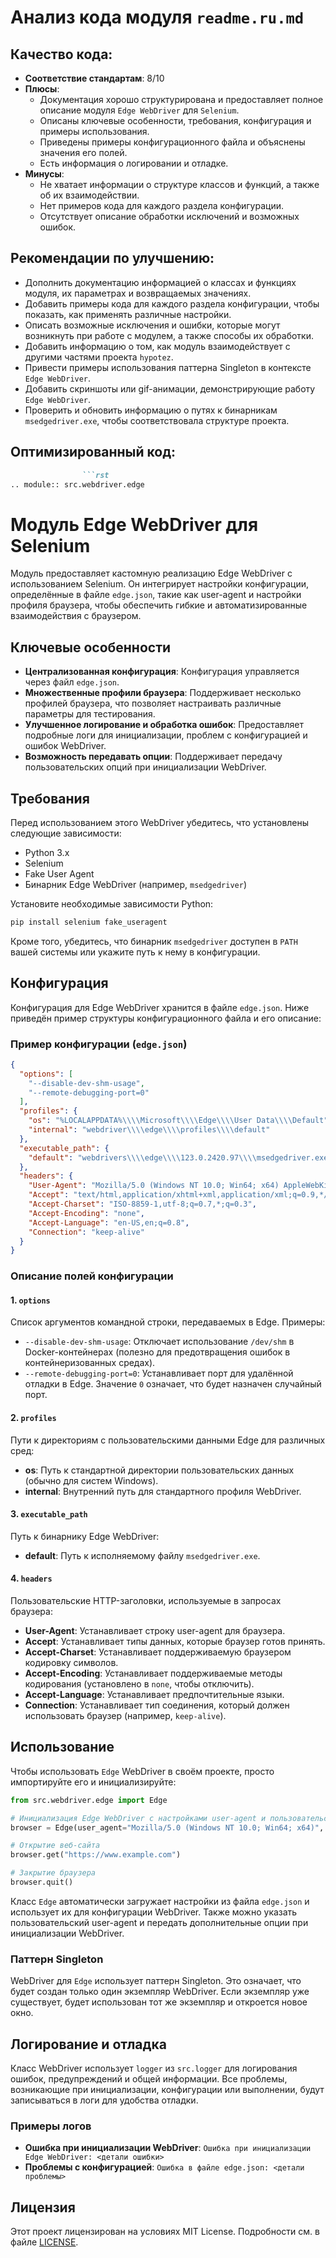 # Анализ кода модуля `readme.ru.md`

## Качество кода:
- **Соответствие стандартам**: 8/10
- **Плюсы**:
    - Документация хорошо структурирована и предоставляет полное описание модуля `Edge WebDriver` для `Selenium`.
    - Описаны ключевые особенности, требования, конфигурация и примеры использования.
    - Приведены примеры конфигурационного файла и объяснены значения его полей.
    - Есть информация о логировании и отладке.
- **Минусы**:
    - Не хватает информации о структуре классов и функций, а также об их взаимодействии.
    - Нет примеров кода для каждого раздела конфигурации.
    - Отсутствует описание обработки исключений и возможных ошибок.

## Рекомендации по улучшению:
- Дополнить документацию информацией о классах и функциях модуля, их параметрах и возвращаемых значениях.
- Добавить примеры кода для каждого раздела конфигурации, чтобы показать, как применять различные настройки.
- Описать возможные исключения и ошибки, которые могут возникнуть при работе с модулем, а также способы их обработки.
- Добавить информацию о том, как модуль взаимодействует с другими частями проекта `hypotez`.
- Привести примеры использования паттерна Singleton в контексте `Edge WebDriver`.
- Добавить скриншоты или gif-анимации, демонстрирующие работу `Edge WebDriver`.
- Проверить и обновить информацию о путях к бинарникам `msedgedriver.exe`, чтобы соответствовала структуре проекта.

## Оптимизированный код:

```markdown
                ```rst
.. module:: src.webdriver.edge
```
# Модуль Edge WebDriver для Selenium

Модуль предоставляет кастомную реализацию Edge WebDriver с использованием Selenium. Он интегрирует настройки конфигурации, определённые в файле `edge.json`, такие как user-agent и настройки профиля браузера, чтобы обеспечить гибкие и автоматизированные взаимодействия с браузером.

## Ключевые особенности

- **Централизованная конфигурация**: Конфигурация управляется через файл `edge.json`.
- **Множественные профили браузера**: Поддерживает несколько профилей браузера, что позволяет настраивать различные параметры для тестирования.
- **Улучшенное логирование и обработка ошибок**: Предоставляет подробные логи для инициализации, проблем с конфигурацией и ошибок WebDriver.
- **Возможность передавать опции**: Поддерживает передачу пользовательских опций при инициализации WebDriver.

## Требования

Перед использованием этого WebDriver убедитесь, что установлены следующие зависимости:

- Python 3.x
- Selenium
- Fake User Agent
- Бинарник Edge WebDriver (например, `msedgedriver`)

Установите необходимые зависимости Python:

```bash
pip install selenium fake_useragent
```

Кроме того, убедитесь, что бинарник `msedgedriver` доступен в `PATH` вашей системы или укажите путь к нему в конфигурации.

## Конфигурация

Конфигурация для Edge WebDriver хранится в файле `edge.json`. Ниже приведён пример структуры конфигурационного файла и его описание:

### Пример конфигурации (`edge.json`)

```json
{
  "options": [
    "--disable-dev-shm-usage",
    "--remote-debugging-port=0"
  ],
  "profiles": {
    "os": "%LOCALAPPDATA%\\\\Microsoft\\\\Edge\\\\User Data\\\\Default",
    "internal": "webdriver\\\\edge\\\\profiles\\\\default"
  },
  "executable_path": {
    "default": "webdrivers\\\\edge\\\\123.0.2420.97\\\\msedgedriver.exe"
  },
  "headers": {
    "User-Agent": "Mozilla/5.0 (Windows NT 10.0; Win64; x64) AppleWebKit/537.36 (KHTML, like Gecko) Chrome/96.0.4664.110 Safari/537.36 Edg/96.0.1054.62",
    "Accept": "text/html,application/xhtml+xml,application/xml;q=0.9,*/*;q=0.8",
    "Accept-Charset": "ISO-8859-1,utf-8;q=0.7,*;q=0.3",
    "Accept-Encoding": "none",
    "Accept-Language": "en-US,en;q=0.8",
    "Connection": "keep-alive"
  }
}
```

### Описание полей конфигурации

#### 1. `options`
Список аргументов командной строки, передаваемых в Edge. Примеры:
- `--disable-dev-shm-usage`: Отключает использование `/dev/shm` в Docker-контейнерах (полезно для предотвращения ошибок в контейнеризованных средах).
- `--remote-debugging-port=0`: Устанавливает порт для удалённой отладки в Edge. Значение `0` означает, что будет назначен случайный порт.

#### 2. `profiles`
Пути к директориям с пользовательскими данными Edge для различных сред:
- **os**: Путь к стандартной директории пользовательских данных (обычно для систем Windows).
- **internal**: Внутренний путь для стандартного профиля WebDriver.

#### 3. `executable_path`
Путь к бинарнику Edge WebDriver:
- **default**: Путь к исполняемому файлу `msedgedriver.exe`.

#### 4. `headers`
Пользовательские HTTP-заголовки, используемые в запросах браузера:
- **User-Agent**: Устанавливает строку user-agent для браузера.
- **Accept**: Устанавливает типы данных, которые браузер готов принять.
- **Accept-Charset**: Устанавливает поддерживаемую браузером кодировку символов.
- **Accept-Encoding**: Устанавливает поддерживаемые методы кодирования (установлено в `none`, чтобы отключить).
- **Accept-Language**: Устанавливает предпочтительные языки.
- **Connection**: Устанавливает тип соединения, который должен использовать браузер (например, `keep-alive`).

## Использование

Чтобы использовать `Edge` WebDriver в своём проекте, просто импортируйте его и инициализируйте:

```python
from src.webdriver.edge import Edge

# Инициализация Edge WebDriver с настройками user-agent и пользовательскими опциями
browser = Edge(user_agent="Mozilla/5.0 (Windows NT 10.0; Win64; x64)", options=["--headless", "--disable-gpu"])

# Открытие веб-сайта
browser.get("https://www.example.com")

# Закрытие браузера
browser.quit()
```

Класс `Edge` автоматически загружает настройки из файла `edge.json` и использует их для конфигурации WebDriver. Также можно указать пользовательский user-agent и передать дополнительные опции при инициализации WebDriver.

### Паттерн Singleton

WebDriver для `Edge` использует паттерн Singleton. Это означает, что будет создан только один экземпляр WebDriver. Если экземпляр уже существует, будет использован тот же экземпляр и откроется новое окно.

## Логирование и отладка

Класс WebDriver использует `logger` из `src.logger` для логирования ошибок, предупреждений и общей информации. Все проблемы, возникающие при инициализации, конфигурации или выполнении, будут записываться в логи для удобства отладки.

### Примеры логов

- **Ошибка при инициализации WebDriver**: `Ошибка при инициализации Edge WebDriver: <детали ошибки>`
- **Проблемы с конфигурацией**: `Ошибка в файле edge.json: <детали проблемы>`

## Лицензия

Этот проект лицензирован на условиях MIT License. Подробности см. в файле [LICENSE](../../LICENSE).